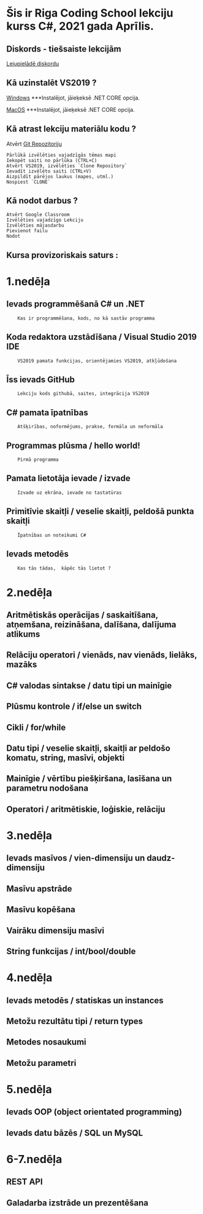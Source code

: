 # Šis ir Riga Coding School lekciju kurss C#, 2021 gada Aprīlis.

## Diskords - tiešsaiste lekcijām
[Lejupielādē diskordu](https://discord.com/download)


## Kā uzinstalēt VS2019 ?
[Windows](https://visualstudio.microsoft.com/thank-you-downloading-visual-studio/?sku=Community&rel=16)
		***Instalējot, jāieķeksē .NET CORE opcija.

[MacOS](https://visualstudio.microsoft.com/thank-you-downloading-visual-studio-mac/?sku=communitymac&rel=16)
		***Instalējot, jāieķeksē .NET CORE opcija.

## Kā atrast lekciju materiālu kodu ?
Atvērt [Git Repozitoriju](https://github.com/hk-rigacoding)

	Pārlūkā izvēlēties vajadzīgās tēmas mapi
	Iekopēt saiti no pārlūka (CTRL+C)
	Atvērt VS2019, izvēlēties `Clone Repository`
	Ievadīt izvēlēto saiti (CTRL+V)
	Aizpildīt pārējos laukus (mapes, utml.)
	Nospiest `CLONE`

## Kā nodot darbus ?	
	Atvērt Google Classroom
	Izvēlēties vajadzīgo Lekciju
	Izvēlēties mājasdarbu
	Pievienot failu
	Nodot


## Kursa provizoriskais saturs :

# 1.nedēļa
## Ievads programmēšanā C# un .NET
		Kas ir programmēšana, kods, no kā sastāv programma 
## Koda redaktora uzstādīšana / Visual Studio 2019 IDE
		VS2019 pamata funkcijas, orientējamies VS2019, atkļūdošana 
## Īss ievads GitHub
		Lekciju kods githubā, saites, integrācija VS2019 
## C# pamata īpatnības
		Atšķirības, noformējums, prakse, formāla un neformāla 
## Programmas plūsma / hello world!
 		Pirmā programma 
## Pamata lietotāja ievade / izvade
	 	Izvade uz ekrāna, ievade no tastatūras	
## Primitīvie skaitļi / veselie skaitļi, peldošā punkta skaitļi
		Īpatnības un noteikumi C#  
## Ievads metodēs
		Kas tās tādas, 	kāpēc tās lietot ?

# 2.nedēļa

## Aritmētiskās operācijas / saskaitīšana, atņemšana, reizināšana, dalīšana, dalījuma atlikums
## Relāciju operatori / vienāds, nav vienāds, lielāks, mazāks
## C# valodas sintakse / datu tipi un mainīgie
## Plūsmu kontrole / if/else un switch
## Cikli / for/while
## Datu tipi / veselie skaitļi, skaitļi ar peldošo komatu, string, masīvi, objekti
## Mainīgie / vērtību piešķiršana, lasīšana un parametru nodošana
## Operatori / aritmētiskie, loģiskie, relāciju

# 3.nedēļa
## Ievads masīvos / vien-dimensiju un daudz-dimensiju
## Masīvu apstrāde
## Masīvu kopēšana
## Vairāku dimensiju masīvi
## String funkcijas / int/bool/double

# 4.nedēļa
## Ievads metodēs / statiskas un instances
## Metožu rezultātu tipi / return types
## Metodes nosaukumi
## Metožu parametri

# 5.nedēļa
## Ievads OOP (object orientated programming)
## Ievads datu bāzēs / SQL un MySQL

# 6-7.nedēļa
## REST API
## Galadarba izstrāde un prezentēšana

